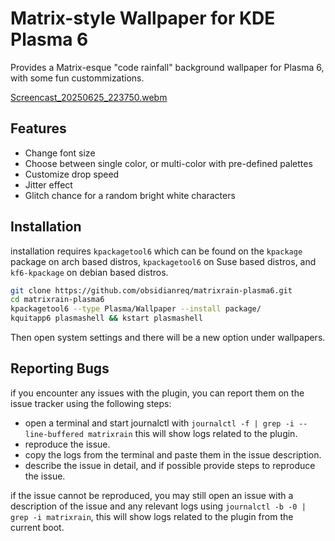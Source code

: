 # Matrix-style Wallpaper for KDE Plasma 6

Provides a Matrix-esque "code rainfall" background wallpaper for Plasma 6, with some fun custommizations.

[Screencast_20250625_223750.webm](https://github.com/user-attachments/assets/98bb4259-8ba0-4a2f-92a9-abcae95f43da)

## Features

- Change font size
- Choose between single color, or multi-color with pre-defined palettes
- Customize drop speed
- Jitter effect
- Glitch chance for a random bright white characters

## Installation

installation requires `kpackagetool6` which can be found on the `kpackage`
package on arch based distros, `kpackagetool6` on Suse based distros, and
`kf6-kpackage` on debian based distros.

```bash
git clone https://github.com/obsidianreq/matrixrain-plasma6.git
cd matrixrain-plasma6
kpackagetool6 --type Plasma/Wallpaper --install package/
kquitapp6 plasmashell && kstart plasmashell
```

Then open system settings and there will be a new option under wallpapers.

## Reporting Bugs

if you encounter any issues with the plugin, you can report them on the issue
tracker using the following steps:

- open a terminal and start journalctl with
  `journalctl -f | grep -i --line-buffered matrixrain` this will show logs
  related to the plugin.
- reproduce the issue.
- copy the logs from the terminal and paste them in the issue description.
- describe the issue in detail, and if possible provide steps to reproduce the
  issue.

if the issue cannot be reproduced, you may still open an issue with a
description of the issue and any relevant logs using
`journalctl -b -0 | grep -i matrixrain`, this will show logs related to the
plugin from the current boot.
